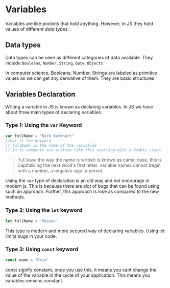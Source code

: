 # Variables
Variables are like pockets that hold anything. However, in JS they hold values of different *data types*.

## Data types
Data types can be seen as different categories of data available. They include `Booleans`, `Number`, `String`, `Date`, `Objects`

In computer science, Booleans, Number, Strings are labeled as primitive values as we can get any derivative of them. They are basic structures. 

## Variables Declaration
Writing a variable in JS is known as declaring variables. In JS we have about three main types of declaring variables. 

### Type 1: Using the `var` Keyword

```js
var fullName = "Nick Burkhurt"
//var is the keyword
// fullName is the name of the variables
// in js comments are written like this starting with a double slash
```

> `fullName` the way the name is written is known as camel case, this is capitalising the next word's first letter.
> variable names cannot begin with a number, a negative sign, a period.

Using the `var` type of declaration is an old way and not encourage in modern js. This is because there are alot of bugs that can be found using such an approach. Further, this approach is lose as compared to the new methods.

### Type 2: Using the `let` keyword

```js
let fullName = 'Vesson'
```
This type is modern and more secured way of declaring variables. Using let limits bugs in your code. 

### Type 3: Using `const` keyword

```js
const name = "Kojo"
```
const signify constant, once you use this, it means you cant change the value of the variable in the cycle of your application. This means you variables remains constant.

